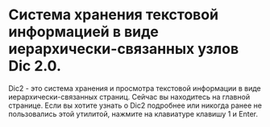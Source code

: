 Система хранения текстовой информацией в виде иерархически-связанных узлов
Dic 2.0.
=======

Dic2 - это система хранения и просмотра текстовой информации в виде иерархически-связанных страниц. Сейчас вы находитесь на главной странице. Если вы хотите узнать о Dic2 подробнее или никогда ранее не пользовались этой утилитой, нажмите на клавиатуре клавишу 1 и Enter.
